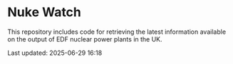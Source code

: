 # Nuke Watch

This repository includes code for retrieving the latest information available on the output of EDF nuclear power plants in the UK.

Last updated: 2025-06-29 16:18